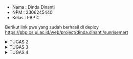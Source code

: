 - Nama : Dinda Dinanti
- NPM : 2306245440
- Kelas : PBP C

Berikut link pws yang sudah berhasil di deploy https://pbp.cs.ui.ac.id/web/project/dinda.dinanti/sunrisemart

<details>
  <summary>TUGAS 2</summary>
   
**TUGAS INDIVIDU 2**

**1. Jelaskan bagaimana cara kamu mengimplementasikan checklist di atas secara step-by-step (bukan hanya sekadar mengikuti tutorial).**
   - Membuat suatu repository Github yang baru terserah kita, saya pribadi bernama sunrisemart
   - Melakukan clone pada repository tersebut ke komputer
   - Membuat virtual environment dengan menjalankan command berikut :
         python3 -m venv env
   - Mengaktifkan virtual environment dengan command :
         source env/bin/activate
   - Mempersiapkan requirements dengan menambahkan isi dari berkas :
         django
         gunicorn
         whitenoise
         psycopg2-binary
         requests
         urllib3
   - Meng-install requirements dengan pip :
         Python3 -m pip install -r requirements.txt
   - Membuat proyek Django baru dengan command:
         django-admin startproject sunrisemart 
   - Menambahkan string pada ALLOWED_HOSTS di settings.py :
         ALLOWED_HOSTS = ["localhost", "127.0.0.1"]
   - Membuat aplikasi baru main dengan menggunakan command :
         python3 manage.py startapp main
   - Menambahkan aplikasi ke INSTALLED_APPS pada file settings.py
   - Membuat direktori baru dengan nama templates pada direktori aplikasi main
   - Membuat file baru pada direktori templates tadi dengan berkas main.html yang nanti nya akan berguna untuk menampilkan data dari program sunrisemart :
         <h1>{{ app_name }} Page</h1>
   
         <h5>Name: </h5>
         <p>{{ name }}<p>
         <h5>Class: </h5>
         <p>{{ class }}<p>
   - Mengubah berkas models.py :
         from django.db import models
   
         class Product(models.Model):
            name = models.CharField(max_length = 255)
            price = models.IntegerField()
            description = models.TextField()
            stock = models.IntegerField()
            rating = models.DecimalField(max_digits= 3, decimal_places=2, null= True, blank= True)
   - Menambahkan fungsi untuk me-render main pada file views.py:
         from django.shortcuts import render
   
         def show_main(request):
            context = {
               'npm' : '2306245440',
               'name': 'Dinda Dinanti',
               'class': 'PBP C'
            }
            return render(request, "main.html", context)
   - Melakukan routing di file urls.py yang terdapat pada direktori sunrisemart, dengan isi file urls.py menjadi :
         from django.contrib import admin
         from django.urls import path, include
   
         urlpatterns = [
            path('admin/', admin.site.urls),
            path('', include('main.urls')),
         ]
   - Melakukan test dengan command :
         python3 manage.py runserver
         kemudian membuka http://localhost:8000/ di safari
   - Deployment ke PWS

**2. Buatlah bagan yang berisi request client ke web aplikasi berbasis Django beserta responnya dan jelaskan pada bagan tersebut kaitan antara urls.py, views.py, models.py, dan berkas html.**
   ![image](https://github.com/user-attachments/assets/6bc71c44-23ec-438f-97f3-3d4da52cad0f)
Diagram yang saya buat menjelaskan alur penanganan request dari client hingga menghasilkan output yang sesuai dengan keinginan client.
Proses ini dimulai ketika user mengirimkan request melalui internet,saat mereka mengakses website dan mengirimkan permintaan HTTP ke server. Setelah permintaan diterima, web server memprosesnya dan meneruskannya ke aplikasi Django. Selanjutnya, Django memulai proses request-response dengan memeriksa file ⁠urls.py untuk mencocokkan URL yang diminta dengan pola URL yang telah terdaftar. Jika URL tersebut cocok, Django meneruskan permintaan view di views.py, dimana argumen-argumen dari request diekstraksi dan diteruskan ke view. View dilanjutkan dengan proses pada models.py untuk mengambil data yang relevan dari database. Setelah data berhasil diambil, data tersebut dikirim kembali ke view dan kemudian diteruskan ke template HTML untuk ditampilkan kepada user. Akhirnya, setelah template diisi dengan data yang sesuai, Django mengirimkan respons HTTP yang berisi HTML kembali ke user, sehingga hasil permintaan dapat dilihat di browser mereka.

**3. Jelaskan fungsi git dalam pengembangan perangkat lunak!**
   Git adalah sebuah sistem kontrol versi yang terdistribusi dan tentunya sangat penting dalam pengembangan perangkat lunak.
   Fungsi utama dari git itu sendiri adalah memungkinkan para pengembang untuk bekerja bersama-sama pada proyek yang sama tanpa khawatir
   akan merusak kode atau mencampurnya, sehingga dapat memfasilitasi kerja tim dan memungkinkan pengembang untuk berkolaborasi secara efisien.
   Selain itu, Git juga memungkinkan penyimpanan proyek dalam folder berurutan seperti V1, V2, V3, dengan satu proyek yang menggunakan database
   khusus berisi semua versi file, sehingga membantu mengorganisir kode sumber dan memudahkan pengembang untuk melacak perubahan. Dengan demikian,
   Git menjadi platform fleksibilitas yang dapat digunakan sebagai platform hosting seperti GitHub, memungkinkan pengembang untuk menghosting berbagai
   proyek dengan mudah. Selain itu, Git juga berfungsi sebagai salinan cadangan, sehingga jika terjadi masalah saat mengembangkan versi terbaru, Git dapat
   dengan mudah mengembalikan ke versi sebelumnya. Dengan optimalitas kinerja, keamanan, dan fleksibilitas, Git menjadi sistem kontrol yang paling populer
   dan banyak digunakan dalam pengembangan perangkat lunak.

**4. Menurut Anda, dari semua framework yang ada, mengapa framework Django dijadikan permulaan pembelajaran pengembangan perangkat lunak?**
   Django dijadikan sebagai pilihan awal dalam pembelajaran pengembangan perangkat lunak karena beberapa alasan yang signifikan.
   Pertama, Django adalah framework berbasis Python yang terkenal dengan kemudahan penggunaan dan sintaks yang sederhana.
   Dengan arsitektur Model-View-Template (MVT), Django memisahkan logika aplikasi dari tampilan dan data, yang membantu pengembang
   memahami struktur aplikasi dengan lebih baik. Selain itu, Django dilengkapi dengan banyak fitur bawaan seperti sistem autentikasi,
   manajemen sesi, dan Object-Relational Mapping (ORM), yang memungkinkan pengembang untuk fokus pada logika bisnis tanpa harus menulis
   kode dari awal. Dengan semua keunggulan ini, Django menjadi pilihan yang ideal.

**5. Mengapa model pada Django disebut sebagai ORM?**
   Model pada Django disebut sebagai ORM (Object Relational Mapping) karena fungsinya yang menghubungkan antara objek dalam kode Python
   dan tabel dalam basis data relasional. Dengan ORM, developer bisa ngelola database pake objek dan atribut Python tanpa harus nulis
   query SQL langsung. Setiap model di Django didefinisiin sebagai kelas Python, di mana atribut-atributnya ngegambarin kolom di tabel database.
   Jadi, lebih gampang buat ngelola data, karena operasi kayak bikin, baca, update, atau hapus data bisa dilakukan dengan metode yang berbasis objek,
   bikin proses pengembangan lebih cepat dan minim error. Django ORM juga secara otomatis bikin perintah SQL yang diperlukan, jadi developer bisa lebih
   fokus ke logika aplikasi daripada detail implementasi database. 

</details>


<details>
  <summary>TUGAS 3</summary>

**TUGAS INDIVIDU 3**

**1. Jelaskan mengapa kita memerlukan data delivery dalam pengimplementasian sebuah platform?**
   Data delivery sangat penting untuk pengoperasian sebuah platform karena bertanggung jawab untuk memastikan bahwa data dapat dikirimkan dengan cepat, aman, dan efisien antara      berbagai bagian atau layanan yang ada. Alasan pertama adalah untuk memastikan informasi yang diperlukan tepat waktu; ini sangat penting untuk platform e-commerce seperti itu,     di mana gudang, sistem pengiriman, dan pembayaran perlu segera menghubungi pelanggan dengan data pesanan mereka. Penyebaran data adalah bagian penting dari integrasi antar        komponen platform. Sebagian besar platform terdiri dari banyak komponen yang harus berkomunikasi satu sama lain, seperti layanan API, frontend, dan backend. Jika komponen-        komponen ini tidak dapat berbagi data dengan baik, hal itu dapat menyebabkan kesalahan atau kegagalan sistem.

   Data delivery juga meningkatkan kinerja platform dan meningkatkan efisiensi. Platform dapat menghindari penggunaan bandwidth dan sumber daya yang berlebihan dengan sistem         pengiriman data yang baik. Untuk meningkatkan efisiensi, data dikirim hanya dalam jumlah yang diperlukan dan pada waktu yang tepat. Penyebaran data sangat penting karena          keamanan. Sangat penting untuk memastikan bahwa data dilindungi saat ditransfer dari satu platform ke platform lainnya, terutama ketika melibatkan informasi sensitif seperti      data pribadi atau keuangan. Pengiriman data yang aman memastikan bahwa pihak yang tidak berwenang tidak dapat mengaksesnya.
         
**2. Menurutmu, mana yang lebih baik antara XML dan JSON? Mengapa JSON lebih populer dibandingkan XML?**
   JSON menjadi lebih populer dibandingkan XML karena sejumlah alasan penting. Pertama, JSON memiliki sintaks yang lebih sederhana dan mudah dipahami, membuatnya lebih fleksibel     dan cepat dalam proses parsing.XML menggunakan elemen dan tag, seperti <element></element>, membuatnya lebih sulit dibaca dan dipahami secara visual. Kecepatan dan efisiensi      JSON juga menjadi alasan utamanya. XML memerlukan parser yang lebih rumit, sehingga prosesnya lebih lambat dan mengonsumsi lebih banyak sumber daya. Akibatnya, JSON menawarkan    penggunaan sumber daya komputasi yang lebih efisien dan lebih cocok untuk aplikasi yang membutuhkan respons cepat. Keamanan juga menjadi faktor yang mendukung popularitas         JSON. Dengan sintaks yang lebih sederhana dan kurang kompleks, JSON mengurangi risiko kesalahan keamanan. Oleh karena itu, JSON lebih aman untuk digunakan dalam pengiriman        data yang bersifat sensitif.
   
   Secara keseluruhan, JSON lebih populer karena keunggulannya dalam hal kesederhanaan, kecepatan, efisiensi, kompatibilitas, dan keamanan. Meskipun XML masih memiliki manfaat       dalam beberapa aplikasi tertentu, JSON lebih sesuai untuk sebagian besar penggunaan modern.

**3. Jelaskan fungsi dari method is_valid() pada form Django dan mengapa kita membutuhkan method tersebut?**
   Metode "is_valid()" pada form Django berfungsi untuk memvalidasi data yang dikirimkan melalui form. Metode ini digunakan untuk memastikan bahwa data yang dikirimkan sesuai        dengan aturan dan konfigurasi yang telah ditentukan dalam form. Setelah dari diisi dan dikirimkan, Django memproses data dan mengecek apakah semua kolom yang perlu diisi telah    diisi dengan benar, jadi method `is_valid()` akan mengembalikan nilai `True`, menunjukkan bahwa data tersebut valid. Sebaliknya, jika ada field yang tidak diisi atau tidak        sesuai dengan aturan, maka method ini akan mengembalikan nilai `False`, menunjukkan bahwa data tersebut tidak valid.

   Jadi, Metode "is_valid()" diperlukan karena memungkinkan pengawasan dan pengendalian yang efektif atas kesalahan validasi. Metode "is_valid()" adalah bagian penting dari          pengembangan aplikasi karena memungkinkan untuk menampilkan pesan kesalahan yang spesifik kepada pengguna sehingga mereka dapat memperbaiki kesalahan tersebut.

**4. Mengapa kita membutuhkan csrf_token saat membuat form di Django?Apa yang dapat terjadi jika kita tidak menambahkan csrf_token pada form Django? Bagaimana hal tersebut dapat dimanfaatkan oleh penyerang?**
   Untuk melindungi aplikasi dari serangan Cross-Site Request Forgery (CSRF), kita menggunakan "csrf_token" saat membuat form Django. CSRF adalah jenis serangan yang memungkinkan    penyerang mengirimkan permintaan ke server Anda tanpa izin pengguna yang terautentikasi. Dengan menggunakan "csrf_token", Django dapat memastikan bahwa permintaan yang            diterima berasal dari pengguna yang terautentikasi dan bukan dari sumber lain yang tidak sah.

   Serangan CSRF dapat terjadi pada aplikasi kita jika kita tidak memasukkan "csrf_token" ke dalam format Django. Penyerang dapat mengirimkan permintaan ke server Anda dengan        menggunakan token yang diperoleh dari cookie pengguna yang terautentikasi. Hal ini dapat memungkinkan pencuri untuk melakukan hal-hal yang tidak diinginkan, seperti mulai         mengirimkan dana, mengubah email, atau hal lainnya yang dapat mengancam keamanan pengguna.

   Saat membuat form Django, kita membutuhkan "csrf_token". Penyerang dapat memanfaatkan kekurangan ini dengan mengirimkan permintaan ke server Anda menggunakan token yang          diperoleh dari cookie pengguna. Misalnya, mereka dapat mengirimkan permintaan untuk mengubah email pengguna atau melakukan transfer dana tanpa izin pengguna yang       terautentikasi. Oleh karena itu, pengguna tidak akan mengetahui bahwa penyerang melakukan tindakan tersebut.

**5. Jelaskan bagaimana cara kamu mengimplementasikan checklist di atas secara step-by-step (bukan hanya sekadar mengikuti tutorial).**
   1. Buat direktori baru di direktori utama yang berisikan folder base.html
      
   2. Pada subdirektori settings.py, yang ada pada direktori sunrire_mart :
      ```
      'DIRS': [BASE_DIR / 'templates'], # Tambahkan konten baris ini
      ```
      
   3. Pada subdirektori templates yang ada pada direktori main, ubahlah kode berkas main.html:
       ```
       {% extends 'base.html' %}
       {% block content %}
       <h1>Mental Health Tracker</h1>
      
       <h5>NPM: </h5>
       <p>{{ npm }}<p>
      
       <h5>Name:</h5>
       <p>{{ name }}</p>
      
       <h5>Class:</h5>
       <p>{{ class }}</p>
       {% endblock content %}
       ```
       
   4. Tambahkan baris berikut pada berkas models.py di subdirektori main.
      ``` 
      import uuid  # tambahkan baris ini di paling atas
       id = models.UUIDField(primary_key=True, default=uuid.uuid4, editable=False)  # tambahkan baris ini
      ```
      
   5. Membuat Forms
      - Buat file forms.py di dalam direktori main.
      - Tambahkan fields dari forms yang berasal dari class Product yang telah dideklarasikan di models.py.
        ```
        from django.forms import ModelForm
        from main.models import Product

        class ProductForm(ModelForm):
           class Meta:
                 model = Product
                 fields = ["nama", "deskripsi", "stock", "harga" ]
        ```
        
   6. Membuat Fungsi create_page di views.py
      - Buat fungsi baru di views.py dengan nama create_product
        ```
        def create_page(request):
          form = ProductForm(request.POST or None)

          if form.is_valid() and request.method == "POST":
              form.save()
              return redirect('main:show_main')

          context = {'form': form}
          return render(request, "create_page.html", context)
        ```
        Nantinya fungsi ini akan me-render tampilan dari form pada template HTML.

   7. Membuat Template HTML untuk create_product
      - Buat file HTML sebagai template untuk form yang akan dirender oleh fungsi create_page.
        ``` {% extends 'base.html' %} 
         {% block content %}
         <h1>Add New Product</h1>
         
         <form method="POST">
           {% csrf_token %}
           <table>
             {{ form.as_table }}
             <tr>
               <td></td>
               <td>
                 <input type="submit" value="Add Product" />
               </td>
             </tr>
           </table>
         </form>
         {% endblock %}
         ```
   8. Menambahkan Button pada main.html
      - Tambahkan tombol pada halaman main.html yang akan mengarahkan pengguna ke halaman yang berisi form untuk menambahkan produk.
        ```
        <a href="{% url 'main:create_page' %}">
         <button>Add New Product</button>
       </a>
       

  9. Menambahkan Fungsi Tampilan dalam Format XML dan JSON
      - Buat 4 fungsi baru: show_xml, show_json, show_xml_by_id, dan show_json_by_id.
     ```
      def show_xml(request):
          data = Product.objects.all()
          return HttpResponse(serializers.serialize("xml", data), content_type="application/xml")
     ```
        - show_xml untuk menampilkan representasi seluruh products dalam format XML, dapat diakses pada (url)/xml
      ```
      def show_json(request):
          data = Product.objects.all()
          return HttpResponse(serializers.serialize("json", data), content_type="application/json")
      ```
      - show_json untuk menampilkan representasi seluruh products dalam format JSON, dapat diakses pada (url)/json
      ```
      def show_xml_by_id(request, id):
          data = Product.objects.filter(pk=id)
          return HttpResponse(serializers.serialize("xml", data), content_type="application/xml")
      ```
      - show_xml_by_id untuk menampilkan representasi product dengan id yang diinginkan dalam format XML, dapat diakses pada (url)/xml/(desired_id)
      ```
      def show_json_by_id(request, id):
          data = Product.objects.filter(pk=id)
          return HttpResponse(serializers.serialize("json", data), content_type="application/json")
      ```
      - show_json_by_id untuk menampilkan representasi product dengan id yang diinginkan dalam format JSON, dapat diakses pada (url)/json/(desired_id)
    
   10. Membuat routing URL untuk masing-masing views yang telah ditambahkan pada poin 2.
       ```
       path('create-page', create_page, name='create_page'),
       path('xml/', show_xml, name='show_xml'),
       path('json/', show_json, name='show_json'),
       path('xml/<str:id>/', show_xml_by_id, name='show_xml_by_id'),
       path('json/<str:id>/', show_json_by_id, name='show_json_by_id'),
       ```

**Mengakses URL di poin 2 menggunakan Postman, membuat screenshot dari hasil akses URL pada Postman, dan menambahkannya ke dalam README.md**

**1. POSTMAN XML**
   <img width="1440" alt="Screenshot 2024-09-18 at 05 51 24" src="https://github.com/user-attachments/assets/5330f82b-9abd-4e36-b514-9ea96d4d5bb2">

**2. POSTMAN JSON**
   <img width="1440" alt="Screenshot 2024-09-18 at 05 51 41" src="https://github.com/user-attachments/assets/9882def2-32ec-4045-988a-56b9195f18ec">

**3. POSTMAN XML By ID**
   <img width="1440" alt="Screenshot 2024-09-18 at 05 51 47" src="https://github.com/user-attachments/assets/f1e10577-fe1a-4142-9aa3-f29fbafe6f44">

**4. POSTMAN JSON By ID**
   <img width="1440" alt="Screenshot 2024-09-18 at 05 52 01" src="https://github.com/user-attachments/assets/e9a09213-bb44-45ca-b128-82c426e6e491">
</details>


<details>
  <summary>TUGAS 4</summary>
  
**TUGAS INDIVIDU 4**

**1. Apa perbedaan antara HttpResponseRedirect() dan redirect() ?**

      HttpResponseRedirect dan redirect adalah dua alat dalam Django yang digunakan untuk melakukan pengalihan (redirect), namun keduanya memiliki perbedaan tertentu. 
      Dari segi fungsi dan penggunaan, **HttpResponseRedirect** merupakan kelas yang mengembalikan respons HTTP dengan status kode 302 (Found), yang menandakan bahwa halaman yang       diminta telah dipindahkan ke lokasi lain. Untuk menggunakannya, Anda perlu menginstansiasi kelas ini dan memasukkan URL tujuan ke dalam konstruktornya. Sementara itu,             **redirect** adalah sebuah fungsi yang merupakan jalan pintas (shortcut) dari HttpResponseRedirect. Fungsi ini lebih sederhana digunakan karena tidak memerlukan instansiasi       kelas secara manual, cukup dengan menyertakan URL tujuan di dalam fungsinya. 
      Dari segi sintaks, **HttpResponseRedirect** ditulis sebagai HttpResponseRedirect('/path/to/new/location'), sedangkan **redirect** lebih ringkas dengan penulisan         redirect('/path/to/new/location'). Dalam hal kemudahan, **redirect** lebih praktis karena sintaksnya lebih sederhana dan intuitif, sehingga lebih sesuai untuk penggunaan sehari-hari dalam pengembangan aplikasi Django.

**2. Jelaskan cara kerja penghubungan model Product dengan User!**

Menggunakan ForeignKey yang nantinya akan mengizinkan setiap produk terhubung dengan satu pengguna. Hal ini memungkinkan pengguna dapat memiliki banyak produk dan dapat dengan mudah mengakses produk-produk tersebut. Biasanya kita melakukan pada file berikut :

      from django.db import models
      from django.contrib.auth.models import User
      
      class Product(models.Model):
          name = models.CharField(max_length=100)
          description = models.TextField()
          price = models.DecimalField(max_digits=10, decimal_places=2)
          user = models.ForeignKey(User, on_delete=models.CASCADE)
      
          def __str__(self):
              return self.name


**3. Apa perbedaan antara authentication dan authorization, apakah yang dilakukan saat pengguna login? 
     Jelaskan bagaimana Django mengimplementasikan kedua konsep tersebut.**

  **Authentication**: Proses verifikasi identitas pengguna. Ini biasanya dilakukan dengan memeriksa kredensial seperti username dan password.
  Dalam Django, authentication ditangani oleh sistem authentication bawaan yang memverifikasi kredensial pengguna melalui model User. Jika kredensial benar, Django membuat  pengguna yang valid, menyimpan informasi pengguna, dan memungkinkan mereka mengakses sistem.

**Authorization**: Proses menentukan apakah pengguna yang telah terautentikasi memiliki izin untuk mengakses sumber daya tertentu.
  Django menyediakan sistem otorisasi berbasis izin (permissions) yang melekat pada pengguna dan grup pengguna. Anda bisa mengatur aturan izin untuk model atau tampilan (views) tertentu.

**Proses Login :**
Ketika pengguna login, Django akan memverifikasi kredensial pengguna (authentication). Jika kredensial benar, sesi login dibuat dan pengguna diberi akses ke sistem. Setelah itu, untuk setiap tindakan atau halaman, Django akan memeriksa apakah pengguna memiliki izin yang sesuai (authorization) untuk melakukan tindakan atau mengakses halaman tersebut

**Implementasi Authentication dan Authorization di Django**

**Authentication**: Django menyediakan sistem autentikasi bawaan yang mencakup model ⁠ User ⁠, form login, dan middleware untuk mengelola sesi pengguna.

     
    from django.contrib.auth import authenticate, login
  
    def my_view(request):
        user = authenticate(username='john', password='secret')
        if user is not None:
            login(request, user)
     ⁠ 
**Authorization**: Django menggunakan izin (permissions) dan grup (groups) untuk mengelola akses pengguna.

    ⁠ 
    from django.contrib.auth.decorators import permission_required
  
    @permission_required('app_label.permission_code')
    def my_view(request):
        # View code here
   
Jadi karena adanya modul django.contrib.auth, Django menyediakan sistem authentication yang detail,
dan memungkinkan pengembang dengan mudah mengelola authentication.

**4. Bagaimana Django mengingat pengguna yang telah login? Jelaskan kegunaan lain dari cookies dan apakah semua cookies aman digunakan?**

Django menggunakan sesi (sessions) dan cookies untuk mengingat pengguna yang telah login. Saat pengguna login, 
Django membuat sesi baru dan menyimpan ID sesi di cookie pengguna. Setiap kali pengguna membuat permintaan baru, 
cookie ini dikirim kembali ke server, memungkinkan Django untuk mengidentifikasi pengguna.

Selain untuk melacak sesi pengguna yang login, cookies memiliki berbagai fungsi lain, seperti menyimpan preferensi pengguna 
(seperti bahasa), melacak aktivitas pengguna untuk keperluan analitik, serta menyimpan informasi otentikasi agar pengguna 
tetap login untuk jangka waktu yang lebih lama. Cookies juga sering digunakan untuk menampilkan iklan yang disesuaikan dengan perilaku
browsing pengguna. 

Namun, tidak semua cookies aman. Cookies dapat rentan jika menyimpan informasi sensitif dalam bentuk teks biasa,
atau jika digunakan di jaringan yang tidak aman, yang membuatnya rentan terhadap serangan.Untuk meningkatkan keamanan, 
Django dan aplikasi web lainnya biasanya menerapkan langkah-langkah seperti menambahkan flag **Secure**, sehingga cookies hanya
dikirim melalui koneksi HTTPS, menggunakan flag **HttpOnly** agar JavaScript tidak bisa mengakses cookies,Pengelolaan cookies yang
aman sangat penting untuk melindungi privasi dan keamanan data pengguna.

**5. Jelaskan bagaimana cara kamu mengimplementasikan checklist di atas secara step-by-step (bukan hanya sekadar mengikuti tutorial).**




</details>
   

   
